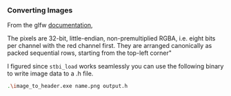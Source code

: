 ### Converting Images

From the glfw [documentation](https://www.glfw.org/docs/3.3/group__window.html#gadd7ccd39fe7a7d1f0904666ae5932dc5),

The pixels are 32-bit, little-endian, non-premultiplied RGBA, i.e. eight bits per channel with the red channel first. They are arranged canonically as packed sequential rows, starting from the top-left corner"

I figured since ```stbi_load``` works seamlessly you can use the following binary to write image data to a .h file.

```bash
.\image_to_header.exe name.png output.h
```
